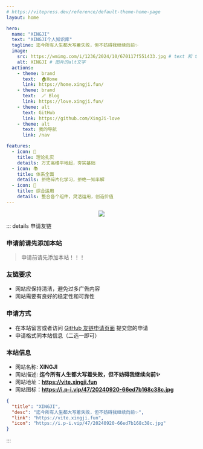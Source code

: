 ```yaml
---
# https://vitepress.dev/reference/default-theme-home-page
layout: home

hero:
  name: "XINGJI"
  text: "XINGJI个人知识库"
  tagline: 迄今所有人生都大写着失败，但不妨碍我继续向前✨
  image:
    src: https://wmimg.com/i/1236/2024/10/670117f551433.jpg # text 和 tagline 区域旁的图片 https://cdn-us.imgs.moe/2025/02/27/Grok-1_vEnhu3YcGH.png
    alt: XINGJI # 图片的alt文字
  actions:
    - theme: brand
      text:  🏠Home
      link: https://home.xingji.fun/
    - theme: brand
      text:  🪄 Blog
      link: https://love.xingji.fun/
    - theme: alt
      text: GitHub
      link: https://github.com/XingJi-love
    - theme: alt
      text: 我的导航
      link: /nav

features:
  - icon: 📝
    title: 理论扎实
    details: 万丈高楼平地起，夯实基础
  - icon: 📚
    title: 体系全面
    details: 拒绝碎片化学习，拒绝一知半解
  - icon: 📜
    title: 综合运用
    details: 整合各个组件，灵活运用，创造价值
---
```


<!-- index.md -->
<HomeUnderline />

<!-- index.md -->
<DataPanel />

<!-- index.md -->
<confetti />

<p align="center">
<img src="https://readme-typing-svg.demolab.com?font=Orbitron&size=25&pause=1000&center=true&vCenter=true&random=false&width=600&lines=Welcome+to+my+VitePress+Blog+page!;I+am+XINGJI+obsessed+with+programming!" />
</p>

<script setup>
import MFriends from './home/MFriends.vue'
</script>

<ClientOnly>
  <MFriends/>
</ClientOnly>

<!-- index.md -->
<!-- <FriendsLinks /> -->

::: details 申请友链

### 申请前请先添加本站

> 申请前请先添加本站！！！

### 友链要求

- 网站应保持清洁，避免过多广告内容
- 网站需要有良好的稳定性和可靠性

### 申请方式

- 在本站留言或者访问 [GitHub 友链申请页面](https://github.com/XingJi-love/Blog-VitePress/issues/2) 提交您的申请
- 申请格式同本站信息（二选一即可）

### 本站信息

- 网站名称: **XINGJI**
- 网站描述: **迄今所有人生都大写着失败，但不妨碍我继续向前✨**
- 网站地址：**<https://vite.xingji.fun>**
- 网站图标：**<https://i.p-i.vip/47/20240920-66ed7b168c38c.jpg>**

```json
{
  "title": "XINGJI",
  "desc": "迄今所有人生都大写着失败，但不妨碍我继续向前✨",
  "link": "https://vite.xingji.fun",
  "icon": "https://i.p-i.vip/47/20240920-66ed7b168c38c.jpg"
}
```

:::

<!-- <LoveTimer /> -->

<!--
<Carousel :slides="[
  { image: 'https://i.p-i.vip/47/20241108-672d9051e725c.png', alt: '蛇姐' },
  { image: 'https://i.p-i.vip/47/20240920-66ed7ac062c15.jpg', alt: '蛇姐' },
  { image: 'https://i.p-i.vip/47/20240920-66ed7afce263f.jpg', alt: '蛇姐' },
  { image: 'https://i.p-i.vip/47/20240920-66ed9b2fa01f5.jpg', alt: '蛇姐' },
  { image: 'https://i.p-i.vip/47/20240920-66ed9b363be69.jpg', alt: '蛇姐' },
  { image: 'https://i.p-i.vip/47/20241023-6718a82cbb5e2.png', alt: '蛇姐' },
  { image: 'https://i.p-i.vip/47/20241023-6718a8585926b.png', alt: '蛇姐' }
]" 
:interval="3000"
:autoplay="true" 
/>
-->
